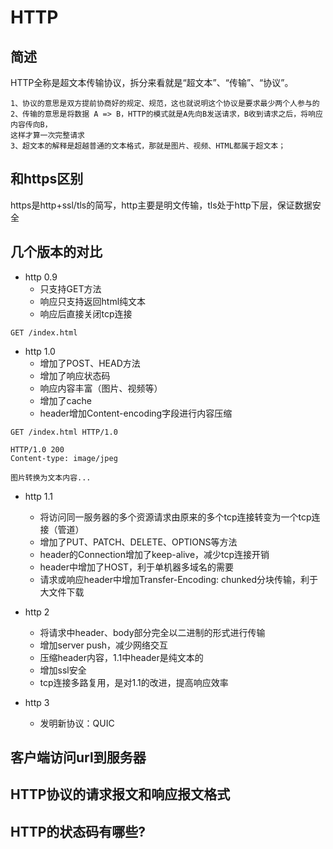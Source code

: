 # HTTP

## 简述
HTTP全称是超文本传输协议，拆分来看就是“超文本”、“传输”、“协议”。
```aidl
1、协议的意思是双方提前协商好的规定、规范，这也就说明这个协议是要求最少两个人参与的
2、传输的意思是将数据 A => B，HTTP的模式就是A先向B发送请求，B收到请求之后，将响应内容传向B，
这样才算一次完整请求
3、超文本的解释是超越普通的文本格式，那就是图片、视频、HTML都属于超文本；
```

## 和https区别
https是http+ssl/tls的简写，http主要是明文传输，tls处于http下层，保证数据安全

## 几个版本的对比
- http 0.9
    - 只支持GET方法
    - 响应只支持返回html纯文本
    - 响应后直接关闭tcp连接
    
```http request
GET /index.html
``` 

- http 1.0
    - 增加了POST、HEAD方法
    - 增加了响应状态码
    - 响应内容丰富（图片、视频等）
    - 增加了cache
    - header增加Content-encoding字段进行内容压缩
    
```http request
GET /index.html HTTP/1.0
```

```http response
HTTP/1.0 200
Content-type: image/jpeg

图片转换为文本内容...
``` 
- http 1.1
    - 将访问同一服务器的多个资源请求由原来的多个tcp连接转变为一个tcp连接（管道）
    - 增加了PUT、PATCH、DELETE、OPTIONS等方法
    - header的Connection增加了keep-alive，减少tcp连接开销
    - header中增加了HOST，利于单机器多域名的需要
    - 请求或响应header中增加Transfer-Encoding: chunked分块传输，利于大文件下载
    
- http 2
    - 将请求中header、body部分完全以二进制的形式进行传输
    - 增加server push，减少网络交互
    - 压缩header内容，1.1中header是纯文本的
    - 增加ssl安全
    - tcp连接多路复用，是对1.1的改进，提高响应效率
    
- http 3
    - 发明新协议：QUIC

## 客户端访问url到服务器
## HTTP协议的请求报文和响应报文格式
## HTTP的状态码有哪些?
